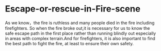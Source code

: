 # Escape-or-rescue-in-Fire-scene
As we know，the fire is ruthless and many people died in the fire including firefighters. So when the fire broke out,it is necessary for us to know the safe escape path in the first place rather than running blindly out especially in areas with complex terrain.And for firefighters, it is also important to find the best path to fight the fire, at least to ensure their own safety.
